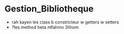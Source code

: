 # Gestion_Bibliotheque
 * rah kayen les class b constricteur w getters w setters
 * ?les method heta ntfahmo 3lihom
